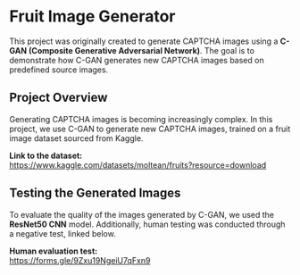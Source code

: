 # Fruit Image Generator

This project was originally created to generate CAPTCHA images using a **C-GAN (Composite Generative Adversarial Network)**. The goal is to demonstrate how C-GAN generates new CAPTCHA images based on predefined source images.

## Project Overview

Generating CAPTCHA images is becoming increasingly complex. In this project, we use C-GAN to generate new CAPTCHA images, trained on a fruit image dataset sourced from Kaggle.

**Link to the dataset:**  
https://www.kaggle.com/datasets/moltean/fruits?resource=download

## Testing the Generated Images

To evaluate the quality of the images generated by C-GAN, we used the **ResNet50 CNN** model. Additionally, human testing was conducted through a negative test, linked below.

**Human evaluation test:**  
https://forms.gle/9Zxu19NgeiU7qFxn9
